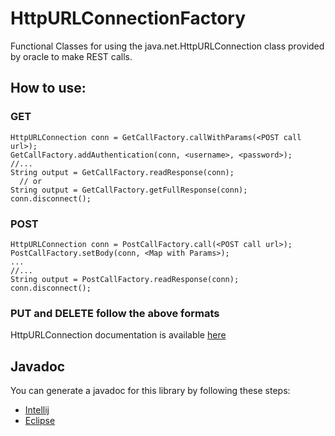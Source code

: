 # HttpURLConnectionFactory
Functional Classes for using the java.net.HttpURLConnection class provided by oracle to make REST calls.

## How to use:
### GET
```
HttpURLConnection conn = GetCallFactory.callWithParams(<POST call url>);
GetCallFactory.addAuthentication(conn, <username>, <password>);
//...
String output = GetCallFactory.readResponse(conn);
  // or
String output = GetCallFactory.getFullResponse(conn);
conn.disconnect();
```
  
### POST
```
HttpURLConnection conn = PostCallFactory.call(<POST call url>);
PostCallFactory.setBody(conn, <Map with Params>);
...
//...
String output = PostCallFactory.readResponse(conn);
conn.disconnect();
```
  
### PUT and DELETE follow the above formats

HttpURLConnection documentation is available [here](https://docs.oracle.com/javase/8/docs/api/java/net/HttpURLConnection.html)

## Javadoc
You can generate a javadoc for this library by following these steps:
 - [Intellij](https://www.jetbrains.com/help/idea/working-with-code-documentation.html)
 - [Eclipse](https://www.codejava.net/ides/eclipse/how-to-generate-javadoc-in-eclipse)
